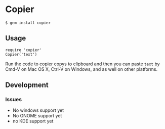 # Copier

    $ gem install copier

## Usage

    require 'copier'
    Copier('text')

Run the code to copier copys to clipboard and then you can paste `text` by Cmd-V on Mac OS X, Ctrl-V on Windows, and as well on other platforms.

## Development

### Issues

* No windows support yet
* No GNOME support yet
* no KDE support yet
